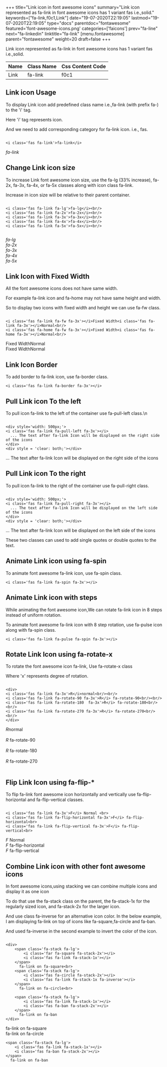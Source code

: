 +++
title="Link icon in font awesome icons"
summary="Link icon represented as fa-link in font awesome icons has 1 variant fas i.e.,solid."
keywords=["fa-link,f0c1,Link"]
date="19-07-2020T22:19:05"
lastmod="19-07-2020T22:19:05"
type="docs"
parentdoc="fontawesome"
featured='font-awesome-icons.png'
categories=['faicons']
prev="fa-line"
next="fa-linkedin"
linktitle="fa-link"
[menu.fontawesome]
parent="fontawesome"
weight=20
draft=false
+++


Link icon represented as fa-link in font awesome icons has 1 variant fas i.e.,solid.

<div class='table-responsive'><table class='table'><thead><tr><th>Name</th><th>Class Name</th><th>Css Content Code</th></tr></thead><tbody><tr><td>Link</td><td>fa-link</td><td>f0c1</td></tr></tbody></table></div>



## Link icon Usage

To display Link icon add predefined class name i.e.,fa-link (with prefix fa-) to the 'i' tag.

Here 'i' tag represents icon.

And we need to add corresponding category for fa-link icon. i.e., fas.


```

<i class='fas fa-link'>fa-link</i>
```

<i class='fas fa-link'>fa-link</i>




## Change Link icon size
To increase Link font awesome icon size, use the fa-lg (33% increase), fa-2x, fa-3x, fa-4x, or fa-5x classes along with icon class fa-link.

Increase in icon size will be relative to their parent container. 

```

<i class='fas fa-link fa-lg'>fa-lg</i><br/>
<i class='fas fa-link fa-2x'>fa-2x</i><br/>
<i class='fas fa-link fa-3x'>fa-3x</i><br/>
<i class='fas fa-link fa-4x'>fa-4x</i><br/>
<i class='fas fa-link fa-5x'>fa-5x</i><br/>
            
```

<i class='fas fa-link fa-lg'>fa-lg</i><br/>
<i class='fas fa-link fa-2x'>fa-2x</i><br/>
<i class='fas fa-link fa-3x'>fa-3x</i><br/>
<i class='fas fa-link fa-4x'>fa-4x</i><br/>
<i class='fas fa-link fa-5x'>fa-5x</i><br/>
            



## Link Icon with Fixed Width 

All the font awesome icons does not have same width.

For example fa-link icon and fa-home may not have same height and width.

So to display two icons with fixed width and height we can use fa-fw class.


```

<i class='fas fa-link fa-fw fa-3x'></i>Fixed Width<i class='fas fa-link fa-3x'></i>Normal<br/>
<i class='fas fa-home fa-fw fa-3x'></i>Fixed Width<i class='fas fa-home fa-3x'></i>Normal<br/>
```

<i class='fas fa-link fa-fw fa-3x'></i>Fixed Width<i class='fas fa-link fa-3x'></i>Normal<br/>
<i class='fas fa-home fa-fw fa-3x'></i>Fixed Width<i class='fas fa-home fa-3x'></i>Normal<br/>



## Link Icon Border 

To add border to fa-link icon, use fa-border class.


```
<i class='fas fa-link fa-border fa-3x'></i>

```
<i class='fas fa-link fa-border fa-3x'></i>





## Pull Link icon To the left

To pull icon fa-link to the left of the container use fa-pull-left class.\n

```

<div style='width: 500px;'>
<i class='fas fa-link fa-pull-left fa-3x'></i>
  ... The text after fa-link Icon will be displayed on the right side of the icons
</div>
<div style = 'clear: both;'></div>
```

<div style='width: 500px;'>
<i class='fas fa-link fa-pull-left fa-3x'></i>
  ... The text after fa-link Icon will be displayed on the right side of the icons
</div>
<div style = 'clear: both;'></div>




## Pull Link icon To the right
To pull icon fa-link to the right of the container use fa-pull-right class.

```

<div style='width: 500px;'>
<i class='fas fa-link fa-pull-right fa-3x'></i>
  ... The text after fa-link Icon will be displayed on the left side of the icons
</div>
<div style = 'clear: both;'></div>
```

<div style='width: 500px;'>
<i class='fas fa-link fa-pull-right fa-3x'></i>
  ... The text after fa-link Icon will be displayed on the left side of the icons
</div>
<div style = 'clear: both;'></div>

These two classes can used to add single quotes or double quotes to the text.


## Animate Link icon using fa-spin
To animate font awesome fa-link icon, use fa-spin class.

```
<i class='fas fa-link fa-spin fa-3x'></i>
```
<i class='fas fa-link fa-spin fa-3x'></i>




## Animate Link icon with steps
While animating the font awesome icon,We can rotate fa-link icon in 8 steps instead of uniform rotation.

To animate font awesome fa-link icon with 8 step rotation, use fa-pulse icon along with fa-spin class.


```
<i class='fas fa-link fa-pulse fa-spin fa-3x'></i>

```
<i class='fas fa-link fa-pulse fa-spin fa-3x'></i>





## Rotate Link Icon using fa-rotate-x
To rotate the font awesome icon fa-link, Use fa-rotate-x class

Where 'x' represents degree of rotation.


```

<div>
<i class='fas fa-link fa-3x'>R</i>normal<br/><br/>
<i class='fas fa-link fa-rotate-90 fa-3x'>R</i> fa-rotate-90<br/><br/> 
<i class='fas fa-link fa-rotate-180  fa-3x'>R</i> fa-rotate-180<br/><br/> 
<i class='fas fa-link fa-rotate-270 fa-3x'>R</i> fa-rotate-270<br/><br/>
</div>
```

<div>
<i class='fas fa-link fa-3x'>R</i>normal<br/><br/>
<i class='fas fa-link fa-rotate-90 fa-3x'>R</i> fa-rotate-90<br/><br/> 
<i class='fas fa-link fa-rotate-180  fa-3x'>R</i> fa-rotate-180<br/><br/> 
<i class='fas fa-link fa-rotate-270 fa-3x'>R</i> fa-rotate-270<br/><br/>
</div>




## Flip Link Icon using fa-flip-*
To flip fa-link font awesome icon horizontally and vertically use fa-flip-horizontal and fa-flip-vertical classes. 

```

<i class='fas fa-link fa-3x'>F</i> Normal <br>
<i class='fas fa-link fa-flip-horizontal fa-3x'>F</i> fa-flip-horizontal<br>
<i class='fas fa-link fa-flip-vertical fa-3x'>F</i> fa-flip-vertical<br>
```

<i class='fas fa-link fa-3x'>F</i> Normal <br>
<i class='fas fa-link fa-flip-horizontal fa-3x'>F</i> fa-flip-horizontal<br>
<i class='fas fa-link fa-flip-vertical fa-3x'>F</i> fa-flip-vertical<br>




## Combine Link icon with other font awesome icons
In font awesome icons,using stacking we can combine multiple icons and display it as one icon 

To do that use the fa-stack class on the parent, the fa-stack-1x for the regularly sized icon, and fa-stack-2x for the larger icon.

And use class fa-inverse for an alternative icon color. 
In the below example, I am displaying fa-link on top of icons like fa-square,fa-circle and fa-ban.

And used fa-inverse in the second example to invert the color of the icon.

```

<div>
    <span class='fa-stack fa-lg'>
        <i class='far fa-square fa-stack-2x'></i>
        <i class='fas fa-link fa-stack-1x'></i>
    </span>
      fa-link on fa-square<br>
    <span class='fa-stack fa-lg'>
        <i class='fas fa-circle fa-stack-2x'></i>
        <i class='fas fa-link fa-stack-1x fa-inverse'></i>
    </span>
      fa-link on fa-circle<br>

    <span class='fa-stack fa-lg'>
        <i class='fas fa-link fa-stack-1x'></i>
        <i class='fas fa-ban fa-stack-2x'></i>
    </span>
      fa-link on fa-ban
</div>
```

<div>
    <span class='fa-stack fa-lg'>
        <i class='far fa-square fa-stack-2x'></i>
        <i class='fas fa-link fa-stack-1x'></i>
    </span>
      fa-link on fa-square<br>
    <span class='fa-stack fa-lg'>
        <i class='fas fa-circle fa-stack-2x'></i>
        <i class='fas fa-link fa-stack-1x fa-inverse'></i>
    </span>
      fa-link on fa-circle<br>

    <span class='fa-stack fa-lg'>
        <i class='fas fa-link fa-stack-1x'></i>
        <i class='fas fa-ban fa-stack-2x'></i>
    </span>
      fa-link on fa-ban
</div>






